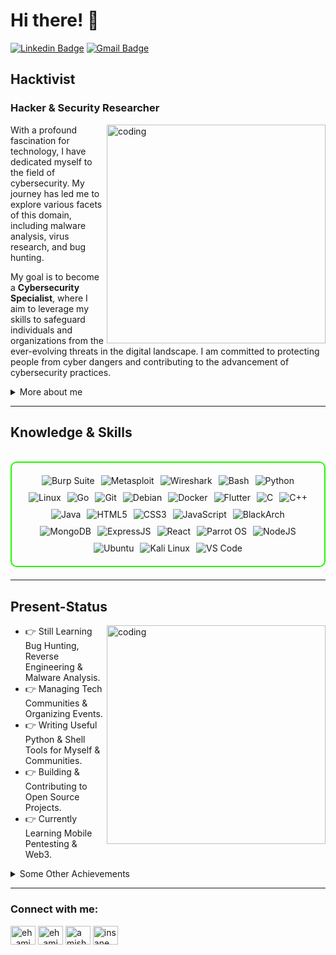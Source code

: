 # Hi there! 👋 

[![Linkedin Badge](https://img.shields.io/badge/LinkedIn-blue?style=flat&logo=linkedin&labelColor=blue&link=https://www.linkedin.com/in/eh-amish/)](https://www.linkedin.com/in/eh-amish/) [![Gmail Badge](https://img.shields.io/badge/Gmail-red?style=flat-square&logo=Gmail&logoColor=white&link=mailto:amishkumarmisgra@gmail.com)](mailto:amishkumarmisgra@gmail.com)

## Hacktivist

### Hacker & Security Researcher

<img align="right" alt="coding" width="350" src="https://user-images.githubusercontent.com/55389276/140866485-8fb1c876-9a8f-4d6a-98dc-08c4981eaf70.gif">


With a profound fascination for technology, I have dedicated myself to the field of cybersecurity. My journey has led me to explore various facets of this domain, including malware analysis, virus research, and bug hunting.

My goal is to become a **Cybersecurity Specialist**, where I aim to leverage my skills to safeguard individuals and organizations from the ever-evolving threats in the digital landscape. I am committed to protecting people from cyber dangers and contributing to the advancement of cybersecurity practices.




<details close="">
  <summary>More about me</summary>
  <ul>
    <li><strong>Name</strong>: Amish</li>
    <li><strong>From</strong>: India</li>
    <li><strong>Bug Hunter</strong> | <strong>Security Researcher</strong> | <strong>Application Penetration Testing</strong></li>
    <li>In the past, I have engaged in the defacement of numerous government websites and private programs, which has provided me with substantial experience in cracking and bug hunting. Currently.</li>
    <li>Improving knowledge in <strong>Website Vulnerabilities Scanning, Reverse Engineering & Malware Analysis</strong></li>
    <li>I’m currently learning <strong>everything</strong></li>
  </ul>
</details>

---

<h2 id="knowledge_skills" align=''> Knowledge & Skills </h2>

<br>

<div style="border: 2px solid #22F700; border-radius: 10px; padding: 20px; margin-bottom: 20px;">
  <div align="left" style="display: flex; flex-wrap: wrap; justify-content: center; gap: 10px;">
      <img src="https://img.shields.io/badge/Burp_Suite-FF6633?style=for-the-badge&logo=burp-suite&color=000000" alt="Burp Suite" />
      <img src="https://img.shields.io/badge/Metasploit-008C8C?style=for-the-badge&logo=metasploit&color=000000" alt="Metasploit" />
      <img src="https://img.shields.io/badge/Wireshark-009639?style=for-the-badge&logo=wireshark&color=000000" alt="Wireshark" />
      <img src="https://img.shields.io/badge/Bash-4EAA25?style=for-the-badge&logo=gnu-bash&color=000000" alt="Bash" />
      <img src="https://img.shields.io/badge/Python-3776AB?style=for-the-badge&logo=python&color=000000" alt="Python" />
      <img src="https://img.shields.io/badge/Linux-FCC624?style=for-the-badge&logo=linux&color=000000" alt="Linux" />
      <img src="https://img.shields.io/badge/Go-00ADD8?style=for-the-badge&logo=go&color=000000" alt="Go" />
      <img src="https://img.shields.io/badge/Git-F05032?style=for-the-badge&logo=git&color=000000" alt="Git" />
      <img src="https://img.shields.io/badge/Debian-D70A53?style=for-the-badge&logo=debian&color=000000" alt="Debian" />
      <img src="https://img.shields.io/badge/Docker-2496ED?style=for-the-badge&logo=docker&color=000000" alt="Docker" />
      <img src="https://img.shields.io/badge/Flutter-02569B?style=for-the-badge&logo=flutter&color=000000" alt="Flutter" />
      <img src="https://img.shields.io/badge/C-00599C?style=for-the-badge&logo=c&color=000000" alt="C" />
      <img src="https://img.shields.io/badge/C%2B%2B-F34B7F?style=for-the-badge&logo=c%2B%2B&color=000000" alt="C++" />
      <img src="https://img.shields.io/badge/Java-007396?style=for-the-badge&logo=java&color=000000" alt="Java" />
      <img src="https://img.shields.io/badge/HTML5-5D4B6C?style=for-the-badge&logo=html5&color=000000" alt="HTML5" />
      <img src="https://img.shields.io/badge/CSS3-2965F1?style=for-the-badge&logo=css3&color=000000" alt="CSS3" />
      <img src="https://img.shields.io/badge/JavaScript-F7DF1E?style=for-the-badge&logo=javascript&color=000000" alt="JavaScript" />
      <img src="https://img.shields.io/badge/BlackArch-0A0A0A?style=for-the-badge&logo=blackarch&color=000000" alt="BlackArch" />
      <img src="https://img.shields.io/badge/MongoDB-47A248?style=for-the-badge&logo=mongodb&color=000000" alt="MongoDB" />
      <img src="https://img.shields.io/badge/ExpressJS-000000?style=for-the-badge&logo=express&color=000000" alt="ExpressJS" />
      <img src="https://img.shields.io/badge/React-61DAFB?style=for-the-badge&logo=react&color=000000" alt="React" />
      <img src="https://img.shields.io/badge/Parrot_OS-2E8E8F?style=for-the-badge&logo=parrot&color=000000" alt="Parrot OS" />
      <img src="https://img.shields.io/badge/Node.js-8CC84C?style=for-the-badge&logo=node.js&color=000000" alt="NodeJS" />
      <img src="https://img.shields.io/badge/Ubuntu-E95420?style=for-the-badge&logo=ubuntu&color=000000" alt="Ubuntu" />
      <img src="https://img.shields.io/badge/Kali_Linux-557C94?style=for-the-badge&logo=kali-linux&color=000000" alt="Kali Linux" />
      <img src="https://img.shields.io/badge/VS_Code-007ACC?style=for-the-badge&logo=visual-studio-code&color=000000" alt="VS Code" />
  </div>
</div>

---

## Present-Status


<img align="right" alt="coding" width="350" src="https://i.giphy.com/media/v1.Y2lkPTc5MGI3NjExczJ5ajM4b2g3c3VzdTlqeWZuN3ZhOGx3YzVkcXkzbGlpY3pkZ3Y0ZyZlcD12MV9pbnRlcm5hbF9naWZfYnlfaWQmY3Q9Zw/Cfiid6I8YDKqrCxAaY/giphy.gif">

- 👉 Still Learning Bug Hunting, Reverse Engineering & Malware Analysis.
- 👉 Managing Tech Communities & Organizing Events.
- 👉 Writing Useful Python & Shell Tools for Myself & Communities.
- 👉 Building & Contributing to Open Source Projects.
- 👉 Currently Learning Mobile Pentesting & Web3.



<details>
  <summary>Some Other Achievements</summary>
   <br>

  * 🏆 Found Security Issues in Various Websites: - NASA, Moneytree KK, Board ReliaQuest, ROKT, Roobet, Apperal Accessories, Apache Pulsar, Equal Employment Opportunity Commission, Pension Benefit Guaranty Corporation, and 20+ others.
  * 🏆 Case Study on Log4j.
  * 🏆 HackTheBox: Solved 85+ Lab Machines.
  
</details>

---

### Connect with me:

<p align="left">
<a href="https://twitter.com/eh_amish" target="blank"><img align="center" src="https://raw.githubusercontent.com/rahuldkjain/github-profile-readme-generator/master/src/images/icons/Social/twitter.svg" alt="eh_amish" height="30" width="40" /></a>
<a href="https://linkedin.com/in/eh-amish" target="blank"><img align="center" src="https://raw.githubusercontent.com/rahuldkjain/github-profile-readme-generator/master/src/images/icons/Social/linked-in-alt.svg" alt="eh_amish" height="30" width="40" /></a>
<a href="https://instagram.com/amish_mishra1" target="blank"><img align="center" src="https://raw.githubusercontent.com/rahuldkjain/github-profile-readme-generator/master/src/images/icons/Social/instagram.svg" alt="amish_mishra1" height="30" width="40" /></a>
<a href="https://discord.gg/insane_302" target="blank"><img align="center" src="https://raw.githubusercontent.com/rahuldkjain/github-profile-readme-generator/master/src/images/icons/Social/discord.svg" alt="insane_302" height="30" width="40" /></a>
</p>
